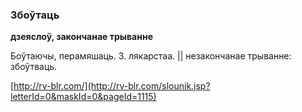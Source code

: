 ### Збоўтаць
**дзеяслоў, закончанае трыванне**

Боўтаючы, перамяшаць. З. лякарстаа. || незакончанае трыванне: збоўтваць.

<a rel="author">[http://rv-blr.com/](http://rv-blr.com/slounik.jsp?letterId=0&maskId=0&pageId=1115)</a>
